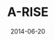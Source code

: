 ---
title: A-RISE
date: 2014-06-20
tags: LoveLive!
image: https://lh4.googleusercontent.com/-6PIfGnniKdE/U6MTHUiHxpI/AAAAAAAABWM/J6TnDKhiVFc/s800/tumblr_n5fay0j1bh1s4qvrdo1_500.gif
---